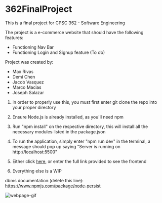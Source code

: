 # 362FinalProject
This is a final project for CPSC 362 - Software Engineering

The project is a e-commerce website that should have the following features:
- Functioning Nav Bar
- Functioning Login and Signup feature
(To do)

Project was created by:
- Max Rivas
- Demi Chen
- Jacob Vasquez
- Marco Macias
- Joseph Salazar

1. In order to properly use this, you must first enter git clone the repo into your proper directory

2. Ensure Node.js is already installed, as you'll need npm

3. Run "npm install" on the respective directory, this will install all the necessary modules listed in the package.json

4. To run the application, simply enter "npm run dev" in the terminal, a message should pop up saying "Server is running on http://localhost:5500"

5. Either click [here](http://localhost:5500), or enter the full link provided to see the frontend

6. Everything else is a WIP


dbms documentation (delete this line): https://www.npmjs.com/package/node-persist

![webpage-gif](https://github.com/Mrivas0331/362FinalProject/blob/main/current-implementation.gif)